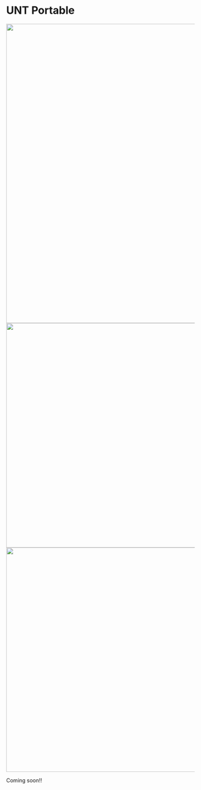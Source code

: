 # UNT Portable
<img src="https://github.com/unvt/portable/blob/main/assets/img/UNVTportable_flow.png?raw=true" width="800" >

<img src="https://user-images.githubusercontent.com/416977/74690710-79dbc380-5223-11ea-9032-6dfe028c593e.jpg" width="600" >
<img src="https://user-images.githubusercontent.com/416977/75513899-82a97200-5a39-11ea-9065-26a139910b69.jpg" width="600" >

Coming soon!!
